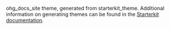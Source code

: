 ohg_docs_site theme, generated from starterkit_theme. Additional information on generating themes can be found in the [Starterkit documentation](https://www.drupal.org/docs/core-modules-and-themes/core-themes/starterkit-theme).